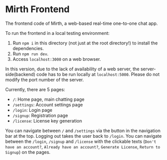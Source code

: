 # Mirth Frontend

The frontend code of Mirth, a web-based real-time one-to-one chat app.

To run the frontend in a local testing environment:

1. Run `npm i` in this directory (not just at the root directory!) to install the dependencies.
2. Run `npm run dev`.
3. Access `localhost:3000` on a web browser.

In this version, due to the lack of availability of a web server, the server-side(backend) code has to be run locally at `localhost:5000`. Please do not modify the port number of the server.

Currently, there are 5 pages:
- `/`: Home page, main chatting page
- `/settings`: Account settings page
- `/login`: Login page
- `/signup`: Registration page
- `/license`: License key generation

You can navigate between `/` and `/settings` via the button in the navigation bar at the top. Logging out takes the user back to `/login`.
You can navigate between the `/login`, `/signup` and `/license` with the clickable texts (`Don't have an account?`, `Already have an account?`, `Generate License`, `Return to Signup`) on the pages.